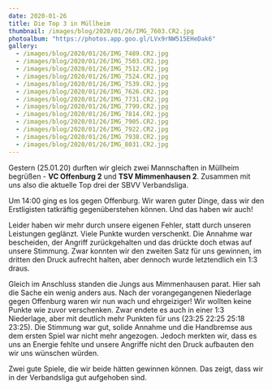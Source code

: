 ```yaml
---
date: 2020-01-26
title: Die Top 3 in Müllheim
thumbnail: /images/blog/2020/01/26/IMG_7603.CR2.jpg
photoalbum: "https://photos.app.goo.gl/LVx9rNW515EHeDak6"
gallery:
  - /images/blog/2020/01/26/IMG_7489.CR2.jpg
  - /images/blog/2020/01/26/IMG_7503.CR2.jpg
  - /images/blog/2020/01/26/IMG_7512.CR2.jpg
  - /images/blog/2020/01/26/IMG_7524.CR2.jpg
  - /images/blog/2020/01/26/IMG_7539.CR2.jpg
  - /images/blog/2020/01/26/IMG_7626.CR2.jpg
  - /images/blog/2020/01/26/IMG_7731.CR2.jpg
  - /images/blog/2020/01/26/IMG_7799.CR2.jpg
  - /images/blog/2020/01/26/IMG_7814.CR2.jpg
  - /images/blog/2020/01/26/IMG_7905.CR2.jpg
  - /images/blog/2020/01/26/IMG_7922.CR2.jpg
  - /images/blog/2020/01/26/IMG_7938.CR2.jpg
  - /images/blog/2020/01/26/IMG_8031.CR2.jpg
---
```


Gestern (25.01.20) durften wir gleich zwei Mannschaften in Müllheim begrüßen - **VC Offenburg 2** und **TSV Mimmenhausen 2**. Zusammen mit uns also die aktuelle Top drei der SBVV Verbandsliga.

Um 14:00 ging es los gegen Offenburg. Wir waren guter Dinge, dass wir den Erstligisten tatkräftig gegenüberstehen können. Und das haben wir auch!

Leider haben wir mehr durch unsere eigenen Fehler, statt durch unseren Leistungen geglänzt. Viele Punkte wurden verschenkt. Die Annahme war bescheiden, der Angriff zurückgehalten und das drückte doch etwas auf unsere Stimmung. Zwar konnten wir den zweiten Satz für uns gewinnen, im dritten den Druck aufrecht halten, aber dennoch wurde letztendlich ein 1:3 draus.

Gleich im Anschluss standen die Jungs aus Mimmenhausen parat. Hier sah die Sache ein wenig anders aus. Nach der vorangegangenen Niederlage gegen Offenburg waren wir nun wach und ehrgeiziger! Wir wollten keine Punkte wie zuvor verschenken. Zwar endete es auch in einer 1:3 Niederlage, aber mit deutlich mehr Punkten für uns (23:25 22:25 25:18 23:25). Die Stimmung war gut, solide Annahme und die Handbremse aus dem ersten Spiel war nicht mehr angezogen. Jedoch merkten wir, dass es uns an Energie fehlte und unsere Angriffe nicht den Druck aufbauten den wir uns wünschen würden.

Zwei gute Spiele, die wir beide hätten gewinnen können. Das zeigt, dass wir in der Verbandsliga gut aufgehoben sind.
